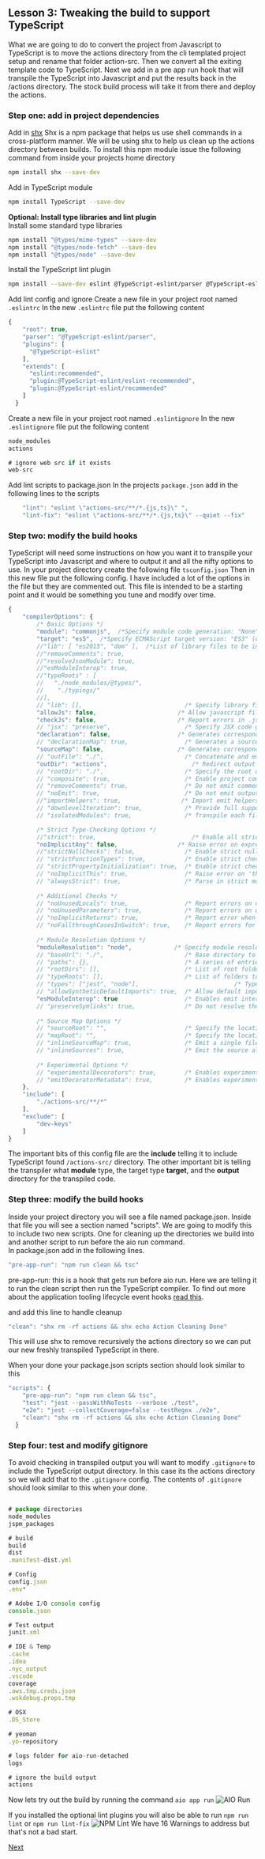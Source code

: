 ## Lesson 3: Tweaking the build to support TypeScript

What we are going to do to convert the project from Javascript to TypeScript is to move the actions directory from the cli templated project setup and rename that folder action-src.  Then we convert all the exiting template code to TypeScript.  Next we add in a pre app run hook that will transpile the TypeScript into Javascript and put the results back in the /actions directory.  The stock build process will take it from there and deploy the actions.  

### Step one: add in project dependencies 
Add in [shx](https://www.npmjs.com/package/shx)
Shx is a npm package that helps us use shell commands in a cross-platform manner.  We will be using shx to help us clean up the actions directory between builds.
To install this npm module issue the following command from inside your projects home directory
```bash
npm install shx --save-dev
```

Add in TypeScript module
```bash
npm install TypeScript --save-dev
```

**Optional: Install type libraries and lint plugin**  
Install some standard type libraries
```bash
npm install "@types/mime-types" --save-dev
npm install "@types/node-fetch" --save-dev
npm install "@types/node" --save-dev
```

Install the TypeScript lint plugin
```bash
npm install --save-dev eslint @TypeScript-eslint/parser @TypeScript-eslint/eslint-plugin
```

Add lint config and ignore
Create a new file in your project root named `.eslintrc`
In the new `.eslintrc` file put the following content  
```javascript
{
    "root": true,
    "parser": "@TypeScript-eslint/parser",
    "plugins": [
      "@TypeScript-eslint"
    ],
    "extends": [
      "eslint:recommended",
      "plugin:@TypeScript-eslint/eslint-recommended",
      "plugin:@TypeScript-eslint/recommended"
    ]
  }
```

Create a new file in your project root named `.eslintignore`
In the new `.eslintignore` file put the following content  
```javascript
node_modules
actions

# ignore web src if it exists
web-src
```

Add lint scripts to package.json
In the projects `package.json` add in the following lines to the scripts
```javascript
    "lint": "eslint \"actions-src/**/*.{js,ts}\" ",
    "lint-fix": "eslint \"actions-src/**/*.{js,ts}\" --quiet --fix"
```


### Step two: modify the build hooks
TypeScript will need some instructions on how you want it to transpile your TypeScript into Javascript and where to output it and all the nifty options to use.
In your project directory create the following file `tsconfig.json` 
Then in this new file put the following config.  I have included a lot of the options in the file but they are commented out.  This file is intended to be a starting point and it would be something you tune and modify over time. 
```javascript
{
    "compilerOptions": {
        /* Basic Options */
        "module": "commonjs",  /*Specify module code generation: "None", "CommonJS", "AMD", "System", "UMD", "ES6", "ES2015" or "ESNext".  Only "AMD" and "System" can be used in conjunction with --outFile. "ES6" and "ES2015" values may be used when targeting "ES5" or lower.*/
        "target": "es5",  /*Specify ECMAScript target version: "ES3" (default),"ES5","ES6"/"ES2015","ES2016","ES2017","ES2018","ES2019","ES2020","ESNext"*/
        //"lib": [ "es2015", "dom" ],  /*List of library files to be included in the compilation. see https://www.TypeScriptlang.org/docs/handbook/compiler-options.html */
        //"removeComments": true,
        //"resolveJsonModule": true,
        //"esModuleInterop": true,
        //"typeRoots" : [
        //   "./node_modules/@types/",
        //    "./typings/"
        //],
        // "lib": [],                             /* Specify library files to be included in the compilation. */
        "allowJs": false,                       /* Allow javascript files to be compiled. */
        "checkJs": false,                       /* Report errors in .js files. */
        // "jsx": "preserve",                     /* Specify JSX code generation: 'preserve', 'react-native', or 'react'. */
        "declaration": false,                   /* Generates corresponding '.d.ts' file. */
        // "declarationMap": true,                /* Generates a sourcemap for each corresponding '.d.ts' file. */
        "sourceMap": false,                     /* Generates corresponding '.map' file. */
        // "outFile": "./",                       /* Concatenate and emit output to single file. */
        "outDir": "actions",                        /* Redirect output structure to the directory. */
        // "rootDir": "./",                       /* Specify the root directory of input files. Use to control the output directory structure with --outDir. */
        // "composite": true,                     /* Enable project compilation */
        // "removeComments": true,                /* Do not emit comments to output. */
        // "noEmit": true,                        /* Do not emit outputs. */
        //"importHelpers": true,                 /* Import emit helpers from 'tslib'. */
        // "downlevelIteration": true,            /* Provide full support for iterables in 'for-of', spread, and destructuring when targeting 'ES5' or 'ES3'. */
        // "isolatedModules": true,               /* Transpile each file as a separate module (similar to 'ts.transpileModule'). */

        /* Strict Type-Checking Options */
        //"strict": true,                           /* Enable all strict type-checking options. */
        "noImplicitAny": false,                 /* Raise error on expressions and declarations with an implied 'any' type. */
        //"strictNullChecks": false,              /* Enable strict null checks. */
        // "strictFunctionTypes": true,           /* Enable strict checking of function types. */
        // "strictPropertyInitialization": true,  /* Enable strict checking of property initialization in classes. */
        // "noImplicitThis": true,                /* Raise error on 'this' expressions with an implied 'any' type. */
        // "alwaysStrict": true,                  /* Parse in strict mode and emit "use strict" for each source file. */
        
        /* Additional Checks */
        // "noUnusedLocals": true,                /* Report errors on unused locals. */
        // "noUnusedParameters": true,            /* Report errors on unused parameters. */
        // "noImplicitReturns": true,             /* Report error when not all code paths in function return a value. */
        // "noFallthroughCasesInSwitch": true,    /* Report errors for fallthrough cases in switch statement. */
        
        /* Module Resolution Options */
        "moduleResolution": "node",            /* Specify module resolution strategy: 'node' (Node.js) or 'classic' (TypeScript pre-1.6). */
        // "baseUrl": "./",                       /* Base directory to resolve non-absolute module names. */
        // "paths": {},                           /* A series of entries which re-map imports to lookup locations relative to the 'baseUrl'. */
        // "rootDirs": [],                        /* List of root folders whose combined content represents the structure of the project at runtime. */
        // "typeRoots": [],                       /* List of folders to include type definitions from. */
        // "types": ["jest", "node"],                           /* Type declaration files to be included in compilation. */
        // "allowSyntheticDefaultImports": true,  /* Allow default imports from modules with no default export. This does not affect code emit, just typechecking. */
        "esModuleInterop": true                   /* Enables emit interoperability between CommonJS and ES Modules via creation of namespace objects for all imports. Implies 'allowSyntheticDefaultImports'. */
        // "preserveSymlinks": true,              /* Do not resolve the real path of symlinks. */
        
        /* Source Map Options */
        // "sourceRoot": "",                      /* Specify the location where debugger should locate TypeScript files instead of source locations. */
        // "mapRoot": "",                         /* Specify the location where debugger should locate map files instead of generated locations. */
        // "inlineSourceMap": true,               /* Emit a single file with source maps instead of having a separate file. */
        // "inlineSources": true,                 /* Emit the source alongside the sourcemaps within a single file; requires '--inlineSourceMap' or '--sourceMap' to be set. */
        
        /* Experimental Options */
        // "experimentalDecorators": true,        /* Enables experimental support for ES7 decorators. */
        // "emitDecoratorMetadata": true,         /* Enables experimental support for emitting type metadata for decorators. */
    },
    "include": [
        "./actions-src/**/*"
    ],
    "exclude": [
        "dev-keys"
    ]
}
```
The important bits of this config file are the **include** telling it to include TypeScript found `/actions-src/` directory. The other important bit is telling the transpiler what **module** type, the target type **target**, and the **output** directory for the transpiled code.  

### Step three: modify the build hooks
Inside your project directory you will see a file named package.json.  Inside that file you will see a section named "scripts".  We are going to modify this to include two new scripts.  One for cleaning up the directories we build into and another script to run before the aio run command.  
In package.json add in the following lines.
```javascript
"pre-app-run": "npm run clean && tsc"
```
pre-app-run: this is a hook that gets run before aio run.  Here we are telling it to run the clean script then run the TypeScript compiler.  To find out more about the application tooling lifecycle event hooks [read this](https://github.com/AdobeDocs/project-firefly/blob/master/guides/app-hooks.md).

and add this line to handle cleanup 
```javascript
"clean": "shx rm -rf actions && shx echo Action Cleaning Done"
```
This will use shx to remove recursively the actions directory so we can put our new freshly transpiled TypeScript in there. 

When your done your package.json scripts section should look similar to this
```javascript
"scripts": {
    "pre-app-run": "npm run clean && tsc",
    "test": "jest --passWithNoTests --verbose ./test",
    "e2e": "jest --collectCoverage=false --testRegex ./e2e",
    "clean": "shx rm -rf actions && shx echo Action Cleaning Done"
  }
```

### Step four: test and modify gitignore

To avoid checking in transpiled output you will want to modify `.gitignore` to include the TypeScript output directory.  In this case its the  actions directory so we will add that to the `.gitignore` config.
The contents of `.gitignore` should look similar to this when your done.
```javascript

# package directories
node_modules
jspm_packages

# build
build
dist
.manifest-dist.yml

# Config
config.json
.env*

# Adobe I/O console config
console.json

# Test output
junit.xml

# IDE & Temp
.cache
.idea
.nyc_output
.vscode
coverage
.aws.tmp.creds.json
.wskdebug.props.tmp

# OSX
.DS_Store

# yeoman
.yo-repository

# logs folder for aio-run-detached
logs

# ignore the build output
actions

```

Now lets try out the build by running the command `aio app run`
![AIO Run](assets/aio_run.png)


If you installed the optional lint plugins you will also be able to run `npm run lint` or `npm run lint-fix`
![NPM Lint](assets/lint.png)
We have 16 Warnings to address but that's not a bad start. 


[Next](frontend.md)
